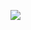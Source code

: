 

![](https://raw.githubusercontent.com/qiubaiying/qiubaiying.github.io/master/img/readme-home.png)
